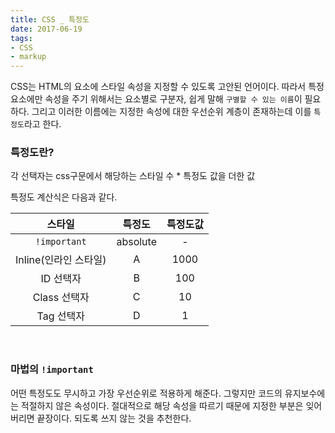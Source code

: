 ```yaml
---
title: CSS _ 특정도
date: 2017-06-19
tags:
- CSS
- markup
---
```


CSS는 HTML의 요소에 스타일 속성을 지정할 수 있도록 고안된 언어이다. 따라서 특정 요소에만 속성을 주기 위해서는 요소별로 구분자, 쉽게 말해 `구별할 수 있는 이름`이 필요하다. 그리고 이러한 이름에는 지정한 속성에 대한 우선순위 계층이 존재하는데 이를 `특정도`라고 한다.

### 특정도란?

각 선택자는 css구문에서 해당하는 스타일 수 * 특정도 값을 더한 값

특정도 계산식은 다음과 같다.

|스타일|특정도|특정도값|
|:----:|:----:|:-----:|
|`!important`|absolute|-|
|Inline(인라인 스타일)|A|1000|
|ID 선택자|B|100|
|Class 선택자|C|10|
|Tag 선택자 |D|1|

<br>

### 마법의 `!important`

어떤 특정도도 무시하고 가장 우선순위로 적용하게 해준다. 그렇지만 코드의 유지보수에는 적절하지 않은 속성이다. 절대적으로 해당 속성을 따르기 때문에 지정한 부분은 잊어버리면 끝장이다. 되도록 쓰지 않는 것을 추천한다.
